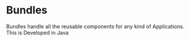 # Bundles
Bundles handle all the reusable components for any kind of Applications. This is Developed in Java 
